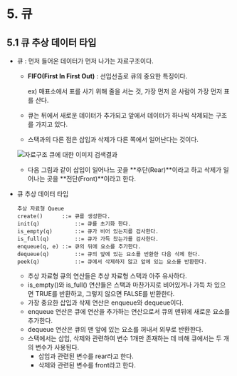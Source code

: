 # 5. 큐

## 5.1 큐 추상 데이터 타입

- 큐 : 먼저 들어온 데이터가 먼저 나가는 자료구조이다.

  - **FIFO(First In First Out)** : 선입선출로 큐의 중요한 특징이다.

    ex) 매표소에서 표를 사기 위해 줄을 서는 것, 가장 먼저 온 사람이 가장 먼저 표를 산다.

  - 큐는 뒤에서 새로운 데이터가 추가되고 앞에서 데이터가 하나씩 삭제되는 구조를 가지고 있다.

  - 스택과의 다른 점은 삽입과 삭제가 다른 쪽에서 일어난다는 것이다.

  ![자료구조 큐에 대한 이미지 검색결과](https://img1.daumcdn.net/thumb/R720x0.q80/?scode=mtistory2&fname=http%3A%2F%2Fcfile24.uf.tistory.com%2Fimage%2F9929C0495C932BB1153D55)

  - 다음 그림과 같이 삽입이 일어나느 곳을 **후단(Rear)**이라고 하고 삭제가 일어나는 곳을 **전단(Front)**이라고 한다.

- 큐 추상 데이터 타입

  ```
  추상 자료형 Queue
  create()		::= 큐를 생성한다.
  init(q)			::= 큐를 초기화 한다. 
  is_empty(q)		::= 큐가 비어 있는지를 검사한다.
  is_full(q)		::= 큐가 가득 찼는가를 검사한다.
  enqueue(q, e)	::= 큐의 뒤에 요소를 추가한다.
  dequeue(q)		::=	큐의 앞에 있는 요소를 반환한 다음 삭제 한다.
  peek(q)			::= 큐에서 삭제하지 않고 앞에 있는 요소를 반환한다.
  ```

  - 추상 자료형 큐의 연산들은 추상 자료형 스택과 아주 유사하다.
  - is_empty()와 is_full() 연산들은 스택과 마찬가지로 비어있거나 가득 차 있으면 TRUE를 반환하고, 그렇지 않으면 FALSE를 반환한다.
  - 가장 중요한 삽입과 삭제 연산은 enqueue와 dequeue이다.
  - enqueue 연산은 큐에 연산을 추가하는 연산으로서 큐의 맨뒤에 새로운 요소를 추가한다.
  - dequeue 연산은 큐의 맨 앞에 있는 요소를 꺼내서 외부로 반환한다.
  - 스택에서는 삽입, 삭제와 관련하여 변수 1개만 존재하는 데 비해 큐에서는 두 개의 변수가 사용된다.
    - 삽입과 관련된 변수를 rear라고 한다.
    - 삭제와 관련된 변수를 front라고 한다.